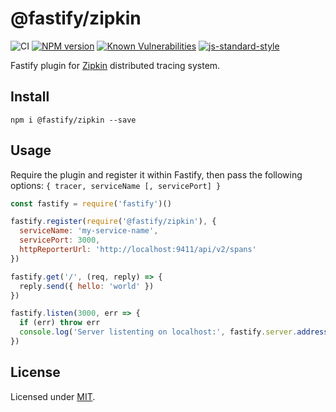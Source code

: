# @fastify/zipkin

![CI](https://github.com/fastify/fastify-zipkin/workflows/CI/badge.svg)
[![NPM version](https://img.shields.io/npm/v/@fastify/zipkin.svg?style=flat)](https://www.npmjs.com/package/@fastify/zipkin)
[![Known Vulnerabilities](https://snyk.io/test/github/fastify/fastify-zipkin/badge.svg)](https://snyk.io/test/github/fastify/fastify-zipkin)
[![js-standard-style](https://img.shields.io/badge/code%20style-standard-brightgreen.svg?style=flat)](https://standardjs.com/)

Fastify plugin for [Zipkin](https://zipkin.io/) distributed tracing system.

## Install
```
npm i @fastify/zipkin --save
```

## Usage
Require the plugin and register it within Fastify, then pass the following options: `{ tracer, serviceName [, servicePort] }`

```js
const fastify = require('fastify')()

fastify.register(require('@fastify/zipkin'), {
  serviceName: 'my-service-name',
  servicePort: 3000,
  httpReporterUrl: 'http://localhost:9411/api/v2/spans'
})

fastify.get('/', (req, reply) => {
  reply.send({ hello: 'world' })
})

fastify.listen(3000, err => {
  if (err) throw err
  console.log('Server listenting on localhost:', fastify.server.address().port)
})
```

## License

Licensed under [MIT](./LICENSE).
